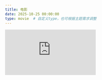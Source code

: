 ```yaml
---
title: 电影
date: 2025-10-25 00:00:00
type: movie  # 自定义type，也可根据主题需求调整
---
```


<iframe src="https://www.skrcc.cc:666/" frameborder="0"></iframe>